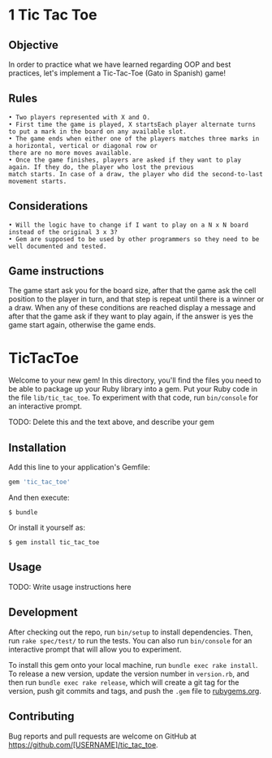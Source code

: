# 1 Tic Tac Toe

## Objective

In order to practice what we have learned regarding OOP and best practices, let's implement a Tic-Tac-Toe (Gato in Spanish) game!

## Rules
    • Two players represented with X and O.
    • First time the game is played, X startsEach player alternate turns to put a mark in the board on any available slot.
    • The game ends when either one of the players matches three marks in a horizontal, vertical or diagonal row or
    there are no more moves available.
    • Once the game finishes, players are asked if they want to play again. If they do, the player who lost the previous
    match starts. In case of a draw, the player who did the second-to-last movement starts.

## Considerations
    • Will the logic have to change if I want to play on a N x N board instead of the original 3 x 3?
    • Gem are supposed to be used by other programmers so they need to be well documented and tested.

## Game instructions

The game start ask you for the board size, after that the game ask the cell position to the player in turn, and that step is repeat
until there is a winner or a draw. When any of these conditions are reached display a message and after that the game ask if they want
to play again, if the answer is yes the game start again, otherwise the game ends.
# TicTacToe

Welcome to your new gem! In this directory, you'll find the files you need to be able to package up your Ruby library into a gem. Put your Ruby code in the file `lib/tic_tac_toe`. To experiment with that code, run `bin/console` for an interactive prompt.

TODO: Delete this and the text above, and describe your gem

## Installation

Add this line to your application's Gemfile:

```ruby
gem 'tic_tac_toe'
```

And then execute:

    $ bundle

Or install it yourself as:

    $ gem install tic_tac_toe

## Usage

TODO: Write usage instructions here

## Development

After checking out the repo, run `bin/setup` to install dependencies. Then, run `rake spec/test/` to run the tests. You can also run `bin/console` for an interactive prompt that will allow you to experiment.

To install this gem onto your local machine, run `bundle exec rake install`. To release a new version, update the version number in `version.rb`, and then run `bundle exec rake release`, which will create a git tag for the version, push git commits and tags, and push the `.gem` file to [rubygems.org](https://rubygems.org).

## Contributing

Bug reports and pull requests are welcome on GitHub at https://github.com/[USERNAME]/tic_tac_toe.
